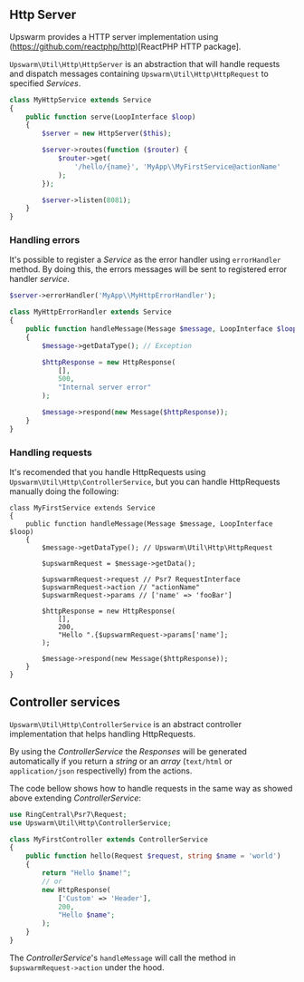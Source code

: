 ## Http Server

Upswarm provides a HTTP server implementation using (https://github.com/reactphp/http)[ReactPHP HTTP package].

`Upswarm\Util\Http\HttpServer` is an abstraction that will handle requests and dispatch messages containing `Upswarm\Util\Http\HttpRequest` to specified _Services_.

```php
class MyHttpService extends Service
{
    public function serve(LoopInterface $loop)
    {
        $server = new HttpServer($this);

        $server->routes(function ($router) {
            $router->get(
                '/hello/{name}', 'MyApp\\MyFirstService@actionName'
            );
        });

        $server->listen(8081);
    }
}
```

### Handling errors

It's possible to register a _Service_ as the error handler using `errorHandler` method. By doing this, the errors messages will be sent to registered error handler _service_.

```php
$server->errorHandler('MyApp\\MyHttpErrorHandler');
```

```php
class MyHttpErrorHandler extends Service
{
    public function handleMessage(Message $message, LoopInterface $loop)
    {
        $message->getDataType(); // Exception

        $httpResponse = new HttpResponse(
            [],
            500,
            "Internal server error"
        );

        $message->respond(new Message($httpResponse));
    }
}
```

### Handling requests

It's recomended that you handle HttpRequests using `Upswarm\Util\Http\ControllerService`, but you can handle HttpRequests manually doing the following:

```
class MyFirstService extends Service
{
    public function handleMessage(Message $message, LoopInterface $loop)
    {
        $message->getDataType(); // Upswarm\Util\Http\HttpRequest

        $upswarmRequest = $message->getData();

        $upswarmRequest->request // Psr7 RequestInterface
        $upswarmRequest->action // "actionName"
        $upswarmRequest->params // ['name' => 'fooBar']

        $httpResponse = new HttpResponse(
            [],
            200,
            "Hello ".{$upswarmRequest->params['name'];
        );

        $message->respond(new Message($httpResponse));
    }
}
```

## Controller services

`Upswarm\Util\Http\ControllerService` is an abstract controller implementation that helps handling HttpRequests.

By using the _ControllerService_ the _Responses_ will be generated automatically if you return a _string_ or an _array_ (`text/html` or `application/json` respectivelly) from the actions.

The code bellow shows how to handle requests in the same way as showed above extending _ControllerService_:

```php
use RingCentral\Psr7\Request;
use Upswarm\Util\Http\ControllerService;

class MyFirstController extends ControllerService
{
    public function hello(Request $request, string $name = 'world')
    {
        return "Hello $name!";
        // or
        new HttpResponse(
            ['Custom' => 'Header'],
            200,
            "Hello $name";
        );
    }
}
```

The _ControllerService_'s `handleMessage` will call the method in `$upswarmRequest->action` under the hood.

